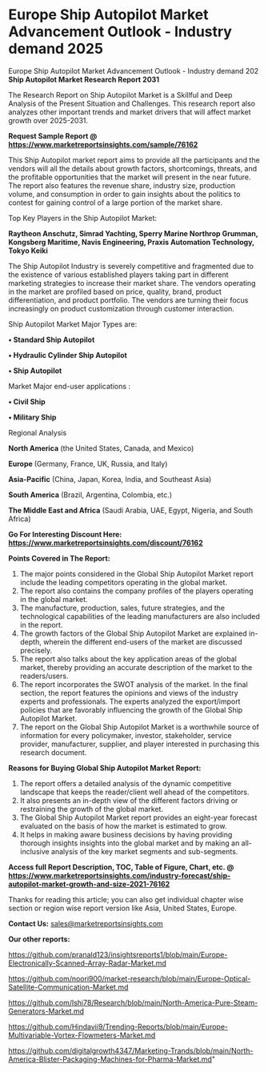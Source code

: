 # Europe Ship Autopilot Market Advancement Outlook - Industry demand 2025
 Europe Ship Autopilot Market Advancement Outlook - Industry demand 202
<strong>Ship Autopilot Market Research Report 2031</strong>

The Research Report on Ship Autopilot Market is a Skillful and Deep Analysis of the Present Situation and Challenges. This research report also analyzes other important trends and market drivers that will affect market growth over 2025-2031.

<strong>Request Sample Report @ <a href=https://www.marketreportsinsights.com/sample/76162>https://www.marketreportsinsights.com/sample/76162</a></strong>

This Ship Autopilot market report aims to provide all the participants and the vendors will all the details about growth factors, shortcomings, threats, and the profitable opportunities that the market will present in the near future. The report also features the revenue share, industry size, production volume, and consumption in order to gain insights about the politics to contest for gaining control of a large portion of the market share.

Top Key Players in the Ship Autopilot Market:

<strong>Raytheon Anschutz, Simrad Yachting, Sperry Marine Northrop Grumman, Kongsberg Maritime, Navis Engineering, Praxis Automation Technology, Tokyo Keiki</strong>

The Ship Autopilot Industry is severely competitive and fragmented due to the existence of various established players taking part in different marketing strategies to increase their market share. The vendors operating in the market are profiled based on price, quality, brand, product differentiation, and product portfolio. The vendors are turning their focus increasingly on product customization through customer interaction.

Ship Autopilot Market Major Types are:

<strong>• Standard Ship Autopilot

• Hydraulic Cylinder Ship Autopilot

• Ship Autopilot</strong>

Market Major end-user applications :

<strong>• Civil Ship

• Military Ship</strong>

Regional Analysis

</u><strong><b>North America</b></strong> (the United States, Canada, and Mexico)

<strong><b>Europe </b></strong>(Germany, France, UK, Russia, and Italy)

<strong><b>Asia-Pacific</b></strong> (China, Japan, Korea, India, and Southeast Asia)

<strong><b>South America</b></strong> (Brazil, Argentina, Colombia, etc.)

<strong><b>The Middle East and Africa</b></strong> (Saudi Arabia, UAE, Egypt, Nigeria, and South Africa)

<strong>Go For Interesting Discount Here: <a href=https://www.marketreportsinsights.com/discount/76162>https://www.marketreportsinsights.com/discount/76162</a></strong>

<strong>Points Covered in The Report:</strong>
<ol>
  <li>The major points considered in the Global Ship Autopilot Market report include the leading competitors operating in the global market.</li>
  <li>The report also contains the company profiles of the players operating in the global market.</li>
  <li>The manufacture, production, sales, future strategies, and the technological capabilities of the leading manufacturers are also included in the report.</li>
  <li>The growth factors of the Global Ship Autopilot Market are explained in-depth, wherein the different end-users of the market are discussed precisely.</li>
  <li>The report also talks about the key application areas of the global market, thereby providing an accurate description of the market to the readers/users.</li>
  <li>The report incorporates the SWOT analysis of the market. In the final section, the report features the opinions and views of the industry experts and professionals. The experts analyzed the export/import policies that are favorably influencing the growth of the Global Ship Autopilot Market.</li>
  <li>The report on the Global Ship Autopilot Market is a worthwhile source of information for every policymaker, investor, stakeholder, service provider, manufacturer, supplier, and player interested in purchasing this research document.</li>
</ol>
<strong>Reasons for Buying Global Ship Autopilot Market Report:</strong>

<ol>
  <li>The report offers a detailed analysis of the dynamic competitive landscape that keeps the reader/client well ahead of the competitors.</li>
  <li>It also presents an in-depth view of the different factors driving or restraining the growth of the global market.</li>
  <li>The Global Ship Autopilot Market report provides an eight-year forecast evaluated on the basis of how the market is estimated to grow.</li>
  <li>It helps in making aware business decisions by having providing thorough insights insights into the global market and by making an all-inclusive analysis of the key market segments and sub-segments.</li>
</ol>
<strong>Access full Report Description, TOC, Table of Figure, Chart, etc. @ <a href=https://www.marketreportsinsights.com/industry-forecast/ship-autopilot-market-growth-and-size-2021-76162>https://www.marketreportsinsights.com/industry-forecast/ship-autopilot-market-growth-and-size-2021-76162</a></strong>


Thanks for reading this article; you can also get individual chapter wise section or region wise report version like Asia, United States, Europe.

<strong>Contact Us:</strong>
sales@marketreportsinsights.com

<strong>Our other reports:</strong>

<a href=https://github.com/pranald123/insightsreports1/blob/main/Europe-Electronically-Scanned-Array-Radar-Market.md>https://github.com/pranald123/insightsreports1/blob/main/Europe-Electronically-Scanned-Array-Radar-Market.md</a>

<a href=https://github.com/noori900/market-research/blob/main/Europe-Optical-Satellite-Communication-Market.md>https://github.com/noori900/market-research/blob/main/Europe-Optical-Satellite-Communication-Market.md</a>

<a href=https://github.com/Ishi78/Research/blob/main/North-America-Pure-Steam-Generators-Market.md>https://github.com/Ishi78/Research/blob/main/North-America-Pure-Steam-Generators-Market.md</a>

<a href=https://github.com/Hindavii9/Trending-Reports/blob/main/Europe-Multivariable-Vortex-Flowmeters-Market.md>https://github.com/Hindavii9/Trending-Reports/blob/main/Europe-Multivariable-Vortex-Flowmeters-Market.md</a>

<a href=https://github.com/digitalgrowth4347/Marketing-Trands/blob/main/North-America-Blister-Packaging-Machines-for-Pharma-Market.md>https://github.com/digitalgrowth4347/Marketing-Trands/blob/main/North-America-Blister-Packaging-Machines-for-Pharma-Market.md</a>"
